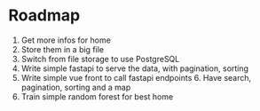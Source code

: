 # Roadmap

1. Get more infos for home
2. Store them in a big file
3. Switch from file storage to use PostgreSQL
4. Write simple fastapi to serve the data, with pagination, sorting
5. Write simple vue front to call fastapi endpoints
   6. Have search, pagination, sorting and a map
7. Train simple random forest for best home